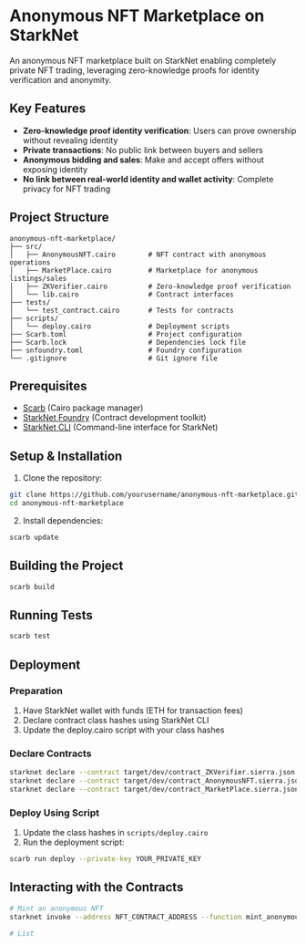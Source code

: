 # Anonymous NFT Marketplace on StarkNet

An anonymous NFT marketplace built on StarkNet enabling completely private NFT trading, leveraging zero-knowledge proofs for identity verification and anonymity.

## Key Features

- **Zero-knowledge proof identity verification**: Users can prove ownership without revealing identity
- **Private transactions**: No public link between buyers and sellers
- **Anonymous bidding and sales**: Make and accept offers without exposing identity
- **No link between real-world identity and wallet activity**: Complete privacy for NFT trading

## Project Structure

```
anonymous-nft-marketplace/
├── src/
│   ├── AnonymousNFT.cairo        # NFT contract with anonymous operations
│   ├── MarketPlace.cairo         # Marketplace for anonymous listings/sales
│   ├── ZKVerifier.cairo          # Zero-knowledge proof verification
│   └── lib.cairo                 # Contract interfaces
├── tests/
│   └── test_contract.cairo       # Tests for contracts
├── scripts/
│   └── deploy.cairo              # Deployment scripts
├── Scarb.toml                    # Project configuration
├── Scarb.lock                    # Dependencies lock file
├── snfoundry.toml                # Foundry configuration
└── .gitignore                    # Git ignore file
```

## Prerequisites

- [Scarb](https://docs.swmansion.com/scarb/) (Cairo package manager)
- [StarkNet Foundry](https://foundry-rs.github.io/starknet-foundry/) (Contract development toolkit)
- [StarkNet CLI](https://www.starknetjs.com/docs/API/cli) (Command-line interface for StarkNet)

## Setup & Installation

1. Clone the repository:

```bash
git clone https://github.com/yourusername/anonymous-nft-marketplace.git
cd anonymous-nft-marketplace
```

2. Install dependencies:

```bash
scarb update
```

## Building the Project

```bash
scarb build
```

## Running Tests

```bash
scarb test
```

## Deployment

### Preparation

1. Have StarkNet wallet with funds (ETH for transaction fees)
2. Declare contract class hashes using StarkNet CLI
3. Update the deploy.cairo script with your class hashes

### Declare Contracts

```bash
starknet declare --contract target/dev/contract_ZKVerifier.sierra.json --account your_account --network testnet
starknet declare --contract target/dev/contract_AnonymousNFT.sierra.json --account your_account --network testnet
starknet declare --contract target/dev/contract_MarketPlace.sierra.json --account your_account --network testnet
```

### Deploy Using Script

1. Update the class hashes in `scripts/deploy.cairo`
2. Run the deployment script:

```bash
scarb run deploy --private-key YOUR_PRIVATE_KEY
```

## Interacting with the Contracts

```bash
# Mint an anonymous NFT
starknet invoke --address NFT_CONTRACT_ADDRESS --function mint_anonymous --inputs COMMITMENT PROOF --account YOUR_ACCOUNT

# List